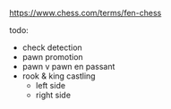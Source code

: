 https://www.chess.com/terms/fen-chess

todo:
- check detection
- pawn promotion
- pawn v pawn en passant
- rook & king castling
    - left side
    - right side
